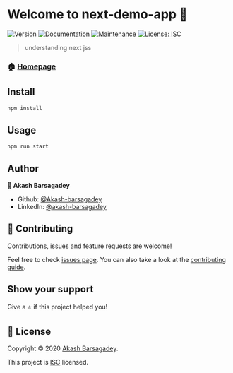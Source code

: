 # Welcome to next-demo-app 👋

![Version](https://img.shields.io/badge/version-1.0.0-blue.svg?cacheSeconds=2592000)
[![Documentation](https://img.shields.io/badge/documentation-yes-brightgreen.svg)](https://github.com/Akash-barsagadey/next-demo-app#readme)
[![Maintenance](https://img.shields.io/badge/Maintained%3F-yes-green.svg)](https://github.com/Akash-barsagadey/next-demo-app/graphs/commit-activity)
[![License: ISC](https://img.shields.io/github/license/Akash-barsagadey/next-demo-app)](https://github.com/Akash-barsagadey/next-demo-app/blob/master/LICENSE)

> understanding next jss

### 🏠 [Homepage](https://github.com/Akash-barsagadey/next-demo-app#readme)

## Install

```sh
npm install
```

## Usage

```sh
npm run start
```

## Author

👤 **Akash Barsagadey**

-   Github: [@Akash-barsagadey](https://github.com/Akash-barsagadey)
-   LinkedIn: [@akash-barsagadey](https://linkedin.com/in/akash-barsagadey)

## 🤝 Contributing

Contributions, issues and feature requests are welcome!

Feel free to check [issues page](https://github.com/Akash-barsagadey/next-demo-app/issues). You can also take a look at the [contributing guide](https://github.com/Akash-barsagadey/next-demo-app/blob/master/CONTRIBUTING.md).

## Show your support

Give a ⭐️ if this project helped you!

## 📝 License

Copyright © 2020 [Akash Barsagadey](https://github.com/Akash-barsagadey).

This project is [ISC](https://github.com/Akash-barsagadey/next-demo-app/blob/master/LICENSE) licensed.

